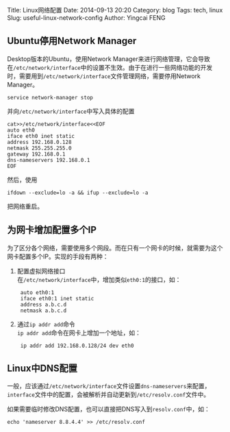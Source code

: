 Title: Linux网络配置
Date: 2014-09-13 20:20
Category: blog
Tags: tech, linux
Slug: useful-linux-network-config
Author: Yingcai FENG

## Ubuntu停用Network Manager

Desktop版本的Ubuntu，使用Network Manager来进行网络管理，它会导致在`/etc/network/interface`中的设置不生效。由于在进行一些网络功能的开发时，需要用到`/etc/network/interface`文件管理网络，需要停用Network Manager。

    service network-manager stop
    
并向`/etc/network/interface`中写入具体的配置

    cat>>/etc/network/interface<<EOF
    auto eth0
    iface eth0 inet static
    address 192.168.0.128
    netmask 255.255.255.0
    gateway 192.168.0.1
    dns-nameservers 192.168.0.1
    EOF

然后，使用
    
    ifdown --exclude=lo -a && ifup --exclude=lo -a
    
把网络重启。

## 为网卡增加配置多个IP

为了区分各个网络，需要使用多个网段。而在只有一个网卡的时候，就需要为这个网卡配置多个IP。实现的手段有两种：

1. 配置虚拟网络接口  
在`/etc/network/interface`中，增加类似`eth0:1`的接口，如：

        auto eth0:1
        iface eth0:1 inet static
        address a.b.c.d
        netmask a.b.c.d
        
2. 通过`ip addr add`命令  
`ip addr add`命令在网卡上增加一个地址，如：

        ip addr add 192.168.0.128/24 dev eth0

## Linux中DNS配置

一般，应该通过`/etc/network/interface`文件设置`dns-nameservers`来配置，`interface`文件中的配置，会被解析并自动更新到`/etc/resolv.conf`文件中。

如果需要临时修改DNS配置，也可以直接把DNS写入到`resolv.conf`中，如：

    echo 'nameserver 8.8.4.4' >> /etc/resolv.conf
    


